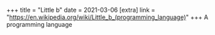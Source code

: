 +++
title = "Little b"
date = 2021-03-06
[extra]
link = "https://en.wikipedia.org/wiki/Little_b_(programming_language)"
+++
A programming language

